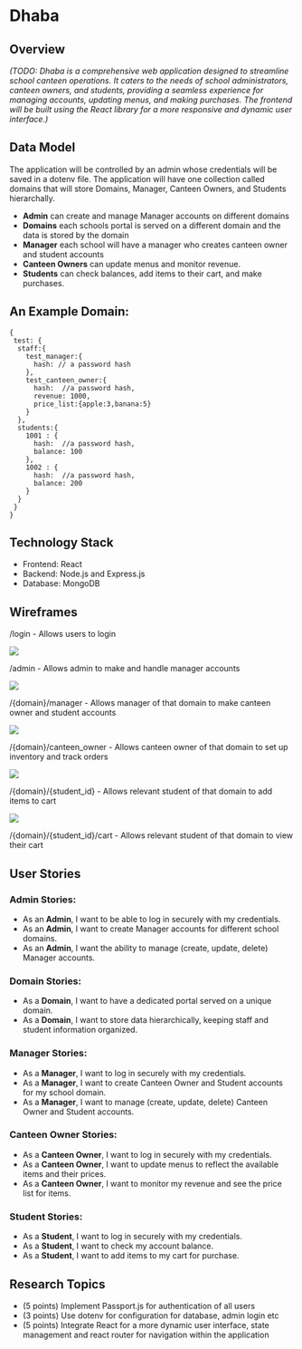 # Dhaba

## Overview
*(TODO: Dhaba is a comprehensive web application designed to streamline school canteen operations. It caters to the needs of school administrators, canteen owners, and students, providing a seamless experience for managing accounts, updating menus, and making purchases. The frontend will be built using the React library for a more responsive and dynamic user interface.)*

## Data Model

The application will be controlled by an admin whose credentials will be saved in a dotenv file. The application will have one collection called domains that will store Domains, Manager, Canteen Owners, and Students hierarchally.

- **Admin** can create and manage Manager accounts on different domains
- **Domains** each schools portal is served on a different domain and the data is stored by the domain
- **Manager** each school will have a manager who creates canteen owner and student accounts
- **Canteen Owners** can update menus and monitor revenue.
- **Students** can check balances, add items to their cart, and make purchases.

## An Example Domain:

```
{
 test: {
  staff:{
    test_manager:{
      hash: // a password hash
    },
    test_canteen_owner:{
      hash:  //a password hash,
      revenue: 1000,
      price_list:{apple:3,banana:5}
    }
  },
  students:{
    1001 : {
      hash:  //a password hash,
      balance: 100
    },
    1002 : {
      hash:  //a password hash,
      balance: 200
    }
  }
 }
}
```

## Technology Stack

- Frontend: React
- Backend: Node.js and Express.js
- Database: MongoDB


## Wireframes

/login - Allows users to login

![](wireframes/login.png)

/admin - Allows admin to make and handle manager accounts

![](wireframes/admin.png)

/{domain}/manager - Allows manager of that domain to make canteen owner and student accounts

![](wireframes/manager.png)

/{domain}/canteen_owner - Allows canteen owner of that domain to set up inventory and track orders

![](wireframes/canteen_owner.png)

/{domain}/{student_id} - Allows relevant student of that domain to add items to cart

![](wireframes/student.png)

/{domain}/{student_id}/cart - Allows relevant student of that domain to view their cart


## User Stories

### Admin Stories:
- As an **Admin**, I want to be able to log in securely with my credentials.
- As an **Admin**, I want to create Manager accounts for different school domains.
- As an **Admin**, I want the ability to manage (create, update, delete) Manager accounts.

### Domain Stories:
- As a **Domain**, I want to have a dedicated portal served on a unique domain.
- As a **Domain**, I want to store data hierarchically, keeping staff and student information organized.

### Manager Stories:
- As a **Manager**, I want to log in securely with my credentials.
- As a **Manager**, I want to create Canteen Owner and Student accounts for my school domain.
- As a **Manager**, I want to manage (create, update, delete) Canteen Owner and Student accounts.

### Canteen Owner Stories:
- As a **Canteen Owner**, I want to log in securely with my credentials.
- As a **Canteen Owner**, I want to update menus to reflect the available items and their prices.
- As a **Canteen Owner**, I want to monitor my revenue and see the price list for items.

### Student Stories:
- As a **Student**, I want to log in securely with my credentials.
- As a **Student**, I want to check my account balance.
- As a **Student**, I want to add items to my cart for purchase.

## Research Topics
- (5 points) Implement Passport.js for authentication of all users
- (3 points) Use dotenv for configuration for database, admin login etc
- (5 points) Integrate React for a more dynamic user interface, state management and react router for navigation within the application

